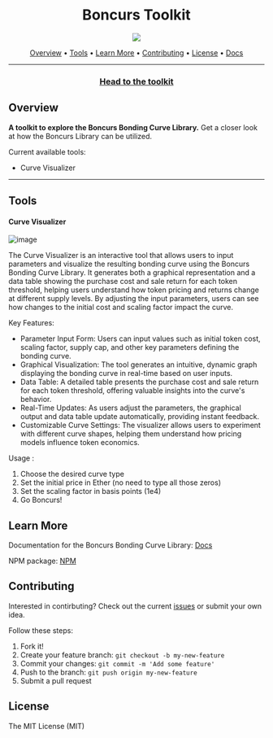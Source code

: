 <h1 align="center">
Boncurs Toolkit
  <br/>
</h1>

<p align="center">
  <a href="./#license"><img src="https://img.shields.io/badge/License-MIT-brightgreen"/></a>
</p>


<p align="center">
  <a href="#overview">Overview</a> •
  <a href="#tools">Tools</a> •
  <a href="#learn-more">Learn More</a> •
  <a href="#contributing">Contributing</a> •
  <a href="#license">License</a> •
  <a href="https://boncurs.gitbook.io/boncurs/">Docs</a>
</p>

***
<h3 align="center">
  <a href="">Head to the toolkit</a>
</h3>

## Overview

**A toolkit to explore the Boncurs Bonding Curve Library.** Get a closer look at how the Boncurs Library can be utilized. 

Current available tools:
* Curve Visualizer


***

## Tools

#### Curve Visualizer
![image](https://github.com/user-attachments/assets/25b4de36-12a3-4d97-ba4a-b42315c76dae)

The Curve Visualizer is an interactive tool that allows users to input parameters and visualize the resulting bonding curve using the Boncurs Bonding Curve Library. It generates both a graphical representation and a data table showing the purchase cost and sale return for each token threshold, helping users understand how token pricing and returns change at different supply levels. By adjusting the input parameters, users can see how changes to the initial cost and scaling factor impact the curve.

Key Features:

 - Parameter Input Form: Users can input values such as initial token cost, scaling factor, supply cap, and other key parameters defining the bonding curve.
 - Graphical Visualization: The tool generates an intuitive, dynamic graph displaying the bonding curve in real-time based on user inputs.
 - Data Table: A detailed table presents the purchase cost and sale return for each token threshold, offering valuable insights into the curve's behavior.
 - Real-Time Updates: As users adjust the parameters, the graphical output and data table update automatically, providing instant feedback.
 - Customizable Curve Settings: The visualizer allows users to experiment with different curve shapes, helping them understand how pricing models influence token economics.

Usage :

1. Choose the desired curve type
2. Set the initial price in Ether (no need to type all those zeros)
3. Set the scaling factor in basis points (1e4)
4. Go Boncurs!

## Learn More

Documentation for the Boncurs Bonding Curve Library: [Docs](https://boncurs.gitbook.io/boncurs)

NPM package: [NPM](https://www.npmjs.com/package/boncurs)

## Contributing

Interested in contirbuting? Check out the current [issues](https://github.com/dustinstacy/boncurs-toolkit/issues) or submit your own idea.

Follow these steps:

1. Fork it!
2. Create your feature branch: `git checkout -b my-new-feature`
3. Commit your changes: `git commit -m 'Add some feature'`
4. Push to the branch: `git push origin my-new-feature`
5. Submit a pull request

## License

The MIT License (MIT)
